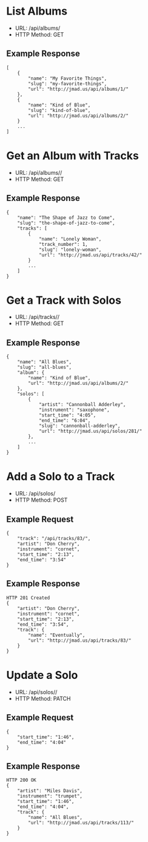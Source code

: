 # List Albums

 * URL: /api/albums/
 * HTTP Method: GET
 
## Example Response

    [
        {
            "name": "My Favorite Things",
            "slug": "my-favorite-things",
            "url": "http://jmad.us/api/albums/1/"
        },
        {
            "name": "Kind of Blue",
            "slug": "kind-of-blue",
            "url": "http://jmad.us/api/albums/2/"
        }
        ...
    ]

# Get an Album with Tracks

 * URL: /api/albums/<pk>/
 * HTTP Method: GET
 
## Example Response

    {
        "name": "The Shape of Jazz to Come",
        "slug": "the-shape-of-jazz-to-come",
        "tracks": [
            {
                "name": "Lonely Woman",
                "track_number": 1,
                "slug": "lonely-woman",
                "url": "http://jmad.us/api/tracks/42/"
            }
            ...
        ] 
    }
    
# Get a Track with Solos

 * URL: /api/tracks/<pk>/
 * HTTP Method: GET
 
## Example Response

    {
        "name": "All Blues",
        "slug": "all-blues",
        "album": {
            "name": "Kind of Blue",
            "url": "http://jmad.us/api/albums/2/"
        },
        "solos": [
            {
                "artist": "Cannonball Adderley",
                "instrument": "saxophone",
                "start_time": "4:05",
                "end_time": "6:04",
                "slug": "cannonball-adderley",
                "url": "http://jmad.us/api/solos/281/"
            },
            ...
        ]
    }

# Add a Solo to a Track

 * URL: /api/solos/
 * HTTP Method: POST
 
## Example Request

    {
        "track": "/api/tracks/83/",
        "artist": "Don Cherry",
        "instrument": "cornet",
        "start_time": "2:13",
        "end_time": "3:54"
    }
    
## Example Response

    HTTP 201 Created
    {
        "artist": "Don Cherry",
        "instrument": "cornet",
        "start_time": "2:13",
        "end_time": "3:54",
        "track": {
            "name": "Eventually",
            "url": "http://jmad.us/api/tracks/83/"
        }
    }
    
# Update a Solo

 * URL: /api/solos/<pk>/
 * HTTP Method: PATCH
 
## Example Request

    {
        "start_time": "1:46",
        "end_time": "4:04"
    }
    
## Example Response

    HTTP 200 OK
    {
        "artist": "Miles Davis",
        "instrument": "trumpet",
        "start_time": "1:46",
        "end_time": "4:04",
        "track": {
            "name": "All Blues",
            "url": "http://jmad.us/api/tracks/113/"
        }
    }
